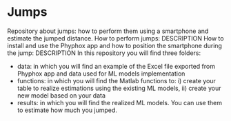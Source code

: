 # Jumps
Repository about jumps: how to perform them using a smartphone and estimate the jumped distance.
How to perform jumps:
    DESCRIPTION
How to install and use the Phyphox app and how to position the smartphone during the jump:
    DESCRIPTION
In this repository you will find three folders:
- data: in which you will find an example of the Excel file exported from Phyphox app and data used for ML models implementation
- functions: in which you will find the Matlab functions to: i) create your table to realize estimations using the existing ML models, ii) create your new model based on your data
- results: in which you will find the realized ML models. You can use them to estimate how much you jumped.
